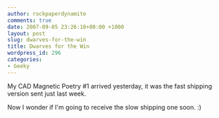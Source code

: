 ```yaml
---
author: rockpaperdynamite
comments: true
date: 2007-09-05 23:26:18+00:00 +1000
layout: post
slug: dwarves-for-the-win
title: Dwarves for the Win
wordpress_id: 296
categories:
- Geeky
---
```


My CAD Magnetic Poetry #1 arrived yesterday, it was the fast shipping version sent just last week.

Now I wonder if I'm going to receive the slow shipping one soon. :)
